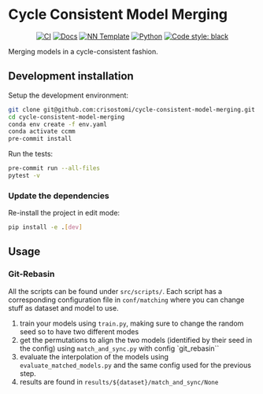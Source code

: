 # Cycle Consistent Model Merging

<p align="center">
    <a href="https://github.com/crisostomi/cycle-consistent-model-merging/actions/workflows/test_suite.yml"><img alt="CI" src=https://img.shields.io/github/workflow/status/crisostomi/cycle-consistent-model-merging/Test%20Suite/main?label=main%20checks></a>
    <a href="https://crisostomi.github.io/cycle-consistent-model-merging"><img alt="Docs" src=https://img.shields.io/github/deployments/crisostomi/cycle-consistent-model-merging/github-pages?label=docs></a>
    <a href="https://github.com/grok-ai/nn-template"><img alt="NN Template" src="https://shields.io/badge/nn--template-0.2.3-emerald?style=flat&labelColor=gray"></a>
    <a href="https://www.python.org/downloads/"><img alt="Python" src="https://img.shields.io/badge/python-3.9-blue.svg"></a>
    <a href="https://black.readthedocs.io/en/stable/"><img alt="Code style: black" src="https://img.shields.io/badge/code%20style-black-000000.svg"></a>
</p>

Merging models in a cycle-consistent fashion.

## Development installation

Setup the development environment:

```bash
git clone git@github.com:crisostomi/cycle-consistent-model-merging.git
cd cycle-consistent-model-merging
conda env create -f env.yaml
conda activate ccmm
pre-commit install
```

Run the tests:

```bash
pre-commit run --all-files
pytest -v
```

### Update the dependencies

Re-install the project in edit mode:

```bash
pip install -e .[dev]
```

## Usage

### Git-Rebasin

All the scripts can be found under `src/scripts/`. Each script has a corresponding configuration file in `conf/matching` where you can change stuff as dataset and model to use.

1. train your models using `train.py`, making sure to change the random seed so to have two different modes
2. get the permutations to align the two models (identified by their seed in the config) using `match_and_sync.py` with config `git_rebasin``
3. evaluate the interpolation of the models using `evaluate_matched_models.py` and the same config used for the previous step.
4. results are found in `results/${dataset}/match_and_sync/None`
